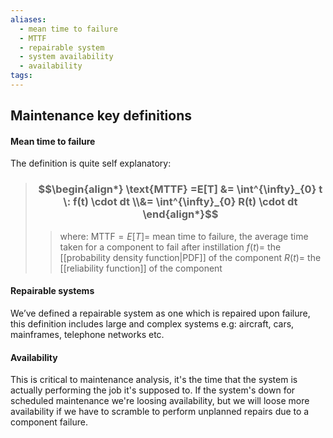 ```yaml
---
aliases:
  - mean time to failure
  - MTTF
  - repairable system
  - system availability
  - availability
tags:
---
```


## Maintenance key definitions

#### Mean time to failure

The definition is quite self explanatory:

> ### $$\begin{align*} \text{MTTF} =E[T] &= \int^{\infty}_{0} t \: f(t) \cdot dt \\&= \int^{\infty}_{0} R(t) \cdot dt  \end{align*}$$
>> where:
>> $\text{MTTF}=E[T]=$ mean time to failure, the average time taken for a component to fail after instillation
>> $f(t)=$ the [[probability density function|PDF]] of the component
>> $R(t)=$ the [[reliability function]] of the component

#### Repairable systems

We’ve defined a repairable system as one which is repaired upon failure, this definition includes large and complex systems e.g: aircraft, cars, mainframes, telephone networks etc.

#### Availability

This is critical to maintenance analysis, it's the time that the system is actually performing the job it's supposed to. If the system's down for scheduled maintenance we're loosing availability, but we will loose more availability if we have to scramble to perform unplanned repairs due to a component failure. 

